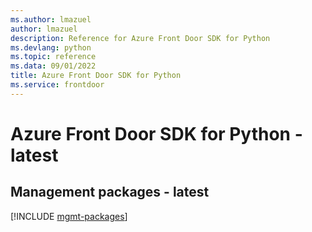 ```yaml
---
ms.author: lmazuel
author: lmazuel
description: Reference for Azure Front Door SDK for Python
ms.devlang: python
ms.topic: reference
ms.data: 09/01/2022
title: Azure Front Door SDK for Python
ms.service: frontdoor
---
```

# Azure Front Door SDK for Python - latest

## Management packages - latest
[!INCLUDE [mgmt-packages](front-door-mgmt-index.md)]